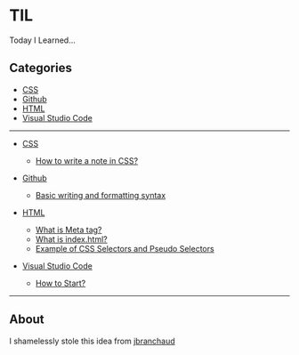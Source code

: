 # TIL

Today I Learned...

## Categories

- [CSS](https://github.com/jessicajc1003/til#css)
- [Github](https://github.com/jessicajc1003/til#github)
- [HTML](https://github.com/jessicajc1003/til#html)
- [Visual Studio Code](https://github.com/jessicajc1003/til#vscode)

---

- [CSS](https://github.com/jessicajc1003/til/tree/master/css)

  - [How to write a note in CSS?](https://github.com/jessicajc1003/til/blob/master/css/tip.md)

- [Github](https://github.com/jessicajc1003/til/tree/master/github)

  - [Basic writing and formatting syntax](https://github.com/jessicajc1003/til/blob/master/github/cheatsheet.md)

- [HTML](https://github.com/jessicajc1003/til/tree/master/html)

  - [What is Meta tag?](https://github.com/jessicajc1003/til/blob/master/html/meta_tag.md)
  - [What is index.html?](https://github.com/jessicajc1003/til/blob/master/html/format.md)
  - [Example of CSS Selectors and Pseudo Selectors](https://github.com/jessicajc1003/til/blob/master/html/index.html)

- [Visual Studio Code](https://github.com/jessicajc1003/til/tree/master/vscode)

  - [How to Start?](https://github.com/jessicajc1003/til/blob/master/vscode/how-to-start.md)

---

## About

I shamelessly stole this idea from [jbranchaud](https://github.com/jbranchaud/til)
